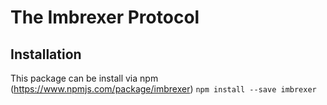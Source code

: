 # The Imbrexer Protocol

## Installation
This package can be install via npm (https://www.npmjs.com/package/imbrexer)
`npm install --save imbrexer`
